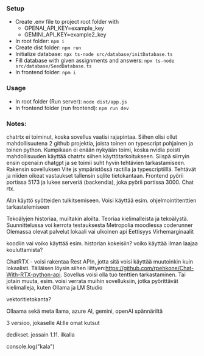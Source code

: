 ### Setup
* Create .env file to project root folder with 
  * OPENAI_API_KEY=example_key
  * GEMINI_API_KEY=example2_key 
* In root folder: `npm i`
* Create dist folder: `npm run`
* Initialize database: `npx ts-node src/database/initDatabase.ts`
* Fill database with given assignments and answers: `npx ts-node src/database/SeedDatabase.ts`
* In frontend folder: `npm i`

### Usage
* In root folder (Run server): `node dist/app.js`
* In frontend folder (run frontend): `npm run dev`

### Notes:

chatrtx ei toiminut, koska sovellus vaatisi rajapintaa. Siihen olisi ollut mahdollisuutena 2 github projektia, joista toinen on typescript pohjainen ja toinen python. Kumpikaan ei enään nykyään toimi, koska nvidia poisti mahdollisuuden käyttää chatrtx siihen käyttötarkoitukseen. Siispä siirryin ensin openai:n chatgpt ja se toimii suht hyvin tehtävien tarkastamiseen. Rakensin sovelluksen Vite js ympäristössä ractilla ja typescriptilllä. Tehtävät ja niiden oikeat vastaukset tallensin sqlite tietokantaan. Frontend pyörii portissa 5173 ja lukee serveriä (backendia), joka pyörii portissa 3000. Chat rtx.


AI:n käyttö syötteiden tulkitsemiseen. Voisi käyttää esim. ohjelmointitenttien tarkastelemiseen

Tekoälyjen historiaa, muiltakin aloilta. Teoriaa kielimalleista ja tekoälystä.
Suunnittelussa voi kerrota testauksesta
Metropolia moodlessa coderunner
Olemassa olevat palvelut
lokaali vai ulkoinen api
Eettisyys
Virhemarginaalit

koodiin vai voiko käyttää esim. historian kokeisiin?
voiko käyttää ilman laajaa kouluttamista?

ChatRTX - voisi rakentaa Rest APIn, jotta sitä voisi käyttää muutoinkin kuin lokaalisti. Tälläisen löysin siihen liittyen:https://github.com/rpehkone/Chat-With-RTX-python-api. Sovellus voisi olla tuo tenttien tarkastaminen. Tai jotain muuta, esim. voisi verrata muihin sovelluksiin, jotka pyörittävät kielimalleja, kuten Ollama ja LM Studio

vektoritietokanta?

Ollaama sekä meta llama, azure AI, gemini, openAI spännäriltä

3 versioo, jokaselle AI:lle omat kutsut

dedikset. jossain 1.11. ilkalla

console.log("kala")